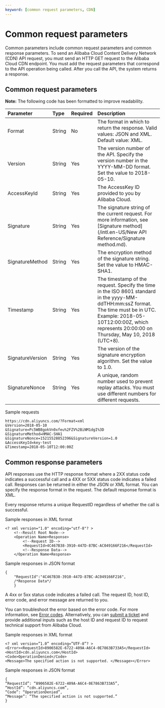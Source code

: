 ```yaml
---
keyword: [common request parameters, CDN]
---
```


# Common request parameters

Common parameters include common request parameters and common response parameters. To send an Alibaba Cloud Content Delivery Network \(CDN\) API request, you must send an HTTP GET request to the Alibaba Cloud CDN endpoint. You must add the request parameters that correspond to the API operation being called. After you call the API, the system returns a response.

## Common request parameters

**Note:** The following code has been formatted to improve readability.

|Parameter|Type|Required|Description|
|:--------|:---|:-------|:----------|
|Format|String|No|The format in which to return the response. Valid values: JSON and XML. Default value: XML.|
|Version|String|Yes|The version number of the API. Specify the version number in the YYYY-MM-DD format. Set the value to 2018-05-10.|
|AccessKeyId|String|Yes|The AccessKey ID provided to you by Alibaba Cloud.|
|Signature|String|Yes|The signature string of the current request. For more information, see [Signature method](/intl.en-US/New API Reference/Signature method.md).|
|SignatureMethod|String|Yes|The encryption method of the signature string. Set the value to HMAC-SHA1.|
|Timestamp|String|Yes|The timestamp of the request. Specify the time in the ISO 8601 standard in the yyyy-MM-ddTHH:mm:ssZ format. The time must be in UTC. Example: 2018-05-10T12:00:00Z, which represents 20:00:00 on Thursday, May 10, 2018 \(UTC+8\). |
|SignatureVersion|String|Yes|The version of the signature encryption algorithm. Set the value to 1.0.|
|SignatureNonce|String|Yes|A unique, random number used to prevent replay attacks. You must use different numbers for different requests.|

Sample requests

```
https://cdn.aliyuncs.com/?Format=xml
&Version=2018-05-10
&Signature=Pc5WB8gokVn0xfeu%2FZV%2BiNM1dgI%3D
&SignatureMethod=HMAC-SHA1
&SignatureNonce=15215528852396&SignatureVersion=1.0
&AccessKeyId=key-test
&Timestamp=2018-05-10T12:00:00Z    
```

## Common response parameters

API responses use the HTTP response format where a 2XX status code indicates a successful call and a 4XX or 5XX status code indicates a failed call. Responses can be returned in either the JSON or XML format. You can specify the response format in the request. The default response format is XML.

Every response returns a unique RequestID regardless of whether the call is successful.

Sample responses in XML format

```
<? xml version="1.0" encoding="utf-8"? > 
    <!--Result Root Node-->
    <Operation Name+Response>
        <!--Request ID-->
        <RequestId>4C467B38-3910-447D-87BC-AC049166F216</RequestId>
        <!--Response Data-->
    </Operation Name+Response>
```

Sample responses in JSON format

```
{
    "RequestId":"4C467B38-3910-447D-87BC-AC049166F216",
    /*Response Data*/
    }
```

A 4xx or 5xx status code indicates a failed call. The request ID, host ID, error code, and error message are returned to you.

You can troubleshoot the error based on the error code. For more information, see [Error codes](https://error-center.alibabacloud.com). Alternatively, you can [submit a ticket](https://workorder-intl.console.aliyun.com/#/ticket/createIndex) and provide additional inputs such as the host ID and request ID to request technical support from Alibaba Cloud.

Sample responses in XML format

```
<? xml version=”1.0” encoding=”UTF-8”? >
<Error><RequestId>8906582E-6722-409A-A6C4-0E7863B733A5</RequestId>   
<HostId>cdn.aliyuncs.com</HostId>   
<Code>OperationDenied</Code>   
<Message>The specified action is not supported. </Message></Error>
```

Sample responses in JSON format

```
{    
“RequestId”: “8906582E-6722-409A-A6C4-0E7863B733A5”,    
“HostId”: “cdn.aliyuncs.com”,    
“Code”: “OperationDenied”,    
“Message”: “The specified action is not supported.”
}
```

